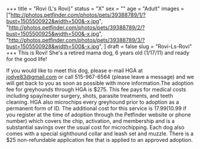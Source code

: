 +++
title = "Rovi (L's Rovi)"
status = "X"
sex = ""
age = "Adult"
images = ["http://photos.petfinder.com/photos/pets/39388789/1/?bust=1505500922&width=500&-x.jpg",
"http://photos.petfinder.com/photos/pets/39388789/2/?bust=1505500925&width=500&-x.jpg",
"http://photos.petfinder.com/photos/pets/39388789/3/?bust=1505500928&width=500&-x.jpg",
]
draft = false
slug = "Rovi-Ls-Rovi"
+++
This is Rovi! She's a retired mama dog, 6 years old (1/17/11) and ready for the good life!

If you would like to meet this dog, please e-mail HGA at jodye83@gmail.com or call 515-967-6564 (please leave a message) and we will get back to you as soon as possible with more information.The adoption fee for greyhounds through HGA is $275. This fee pays for medical costs including spay/neuter surgery, shots, parasite treatments, and teeth cleaning. HGA also microchips every greyhound prior to adoption as a permanent form of ID. The additional cost for this service is $17.99 ($10.99 if you register at the time of adoption through the Petfinder website or phone number) which covers the chip, activation, and membership and is a substantial savings over the usual cost for microchipping. Each dog also comes with a special sighthound collar and leash set and muzzle. There is a $25 non-refundable application fee that is applied to an approved adoption.

